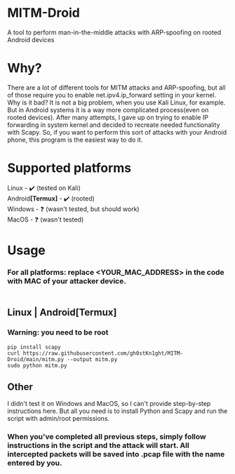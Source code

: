 # MITM-Droid
A tool to perform man-in-the-middle attacks with ARP-spoofing on rooted Android devices
# Why?
There are a lot of different tools for MITM attacks and ARP-spoofing, but all of those require you to enable net.ipv4.ip_forward setting in your kernel. Why is it bad? It is not a big problem, when you use Kali Linux, for example. But in Android systems it is a way more complicated process(even on rooted devices). After many attempts, I gave up on trying to enable IP forwarding in system kernel and decided to recreate needed functionality with Scapy. So, if you want to perform this sort of attacks with your Android phone, this program is the easiest way to do it.
# Supported platforms
Linux - ✔️ (tested on Kali)<br>
Android<b>[Termux]</b> - ✔️ (rooted)<br>
Windows - ❓ (wasn't tested, but should work)<br>
MacOS - ❓ (wasn't tested)
# Usage
### For all platforms: replace <YOUR_MAC_ADDRESS> in the code with MAC of your attacker device.<br><br>
## Linux | Android[Termux]
### Warning: you need to be root
```
pip install scapy
curl https://raw.githubusercontent.com/gh0stKn1ght/MITM-Droid/main/mitm.py --output mitm.py
sudo python mitm.py
```
## Other
I didn't test it on Windows and MacOS, so I can't provide step-by-step instructions here. But all you need is to install Python and Scapy and run the script with admin/root permissions.<br>
### When you've completed all previous steps, simply follow instructions in the script and the attack will start. All intercepted packets will be saved into .pcap file with the name entered by you.
